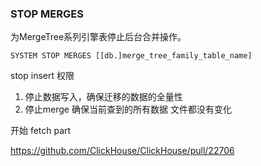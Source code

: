 ### STOP MERGES[ ](https://clickhouse.tech/docs/zh/sql-reference/statements/system/#query_language-system-stop-merges)

为MergeTree系列引擎表停止后台合并操作。

```
SYSTEM STOP MERGES [[db.]merge_tree_family_table_name]
```





stop insert 权限





1. 停止数据写入，确保迁移的数据的全量性
2. 停止merge  确保当前查到的所有数据 文件都没有变化





开始 fetch part 

https://github.com/ClickHouse/ClickHouse/pull/22706

